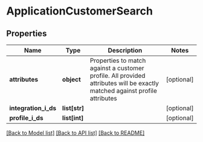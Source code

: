 # ApplicationCustomerSearch

## Properties
Name | Type | Description | Notes
------------ | ------------- | ------------- | -------------
**attributes** | **object** | Properties to match against a customer profile. All provided attributes will be exactly matched against profile attributes | [optional] 
**integration_i_ds** | **list[str]** |  | [optional] 
**profile_i_ds** | **list[int]** |  | [optional] 

[[Back to Model list]](../README.md#documentation-for-models) [[Back to API list]](../README.md#documentation-for-api-endpoints) [[Back to README]](../README.md)


